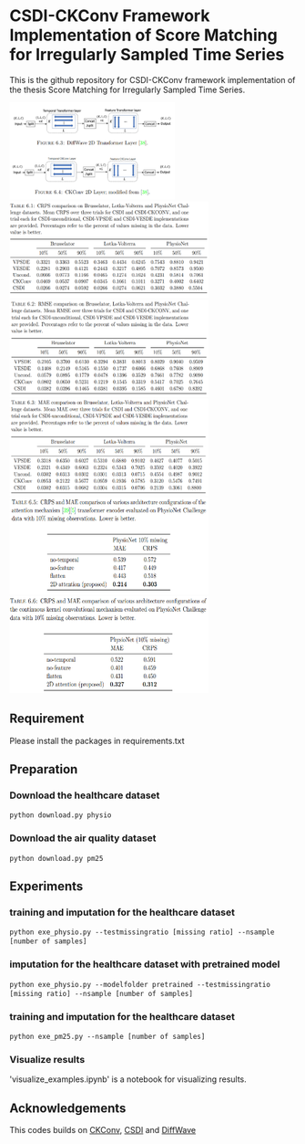 # CSDI-CKConv Framework Implementation of Score Matching for Irregularly Sampled Time Series
This is the github repository for CSDI-CKConv framework implementation of the thesis Score Matching for Irregularly Sampled Time Series.


<img src="layer_config.png" width="290" height="170">

<img src="crps_comparison.png" width="350" height="170">

<img src="rmse_comparison.png" width="350" height="170">

<img src="mae_comparison.png" width="350" height="170">

<img src="crps_mae_attn_comparison.png" width="350" height="170">

<img src="crps_mae_ckconv_comparison.png" width="350" height="170">


## Requirement

Please install the packages in requirements.txt

## Preparation
### Download the healthcare dataset 
```shell
python download.py physio
```
### Download the air quality dataset 
```shell
python download.py pm25
```

## Experiments 

### training and imputation for the healthcare dataset
```shell
python exe_physio.py --testmissingratio [missing ratio] --nsample [number of samples]
```

### imputation for the healthcare dataset with pretrained model
```shell
python exe_physio.py --modelfolder pretrained --testmissingratio [missing ratio] --nsample [number of samples]
```

### training and imputation for the healthcare dataset
```shell
python exe_pm25.py --nsample [number of samples]
```

### Visualize results
'visualize_examples.ipynb' is a notebook for visualizing results.

## Acknowledgements
This codes builds on [CKConv](https://github.com/dwromero/ckconv), [CSDI](https://github.com/ermongroup/CSDI) and [DiffWave](https://github.com/lmnt-com/diffwave)
